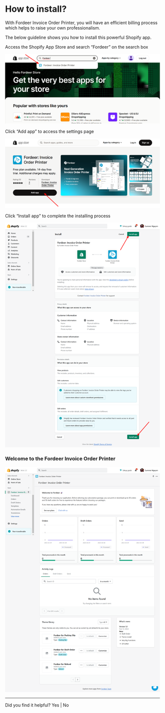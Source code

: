 # How to install?

With Fordeer Invoice Order Printer, you will have an efficient billing process which helps to raise your own professionalism.

The below guideline shows you how to install this powerful Shopify app. 

Access the Shopify App Store and search “Fordeer” on the search box

![Shopify-App-Store.png](How%20to%20install%2078fdb557c60a48cd9c96133fa8a7bd42/Shopify-App-Store.png)

Click “Add app” to access the settings page

![Fordeer-Invoice-Order-Printer-Print-Order-Email-Invoices-Custom-Invoice-Packing-slip-Shopify-App-Store.png](How%20to%20install%2078fdb557c60a48cd9c96133fa8a7bd42/Fordeer-Invoice-Order-Printer-Print-Order-Email-Invoices-Custom-Invoice-Packing-slip-Shopify-App-Store.png)

Click “Install app” to complete the installing process

![Fordeer-Store-·-Authorize-Fordeer-Invoice-Order-Printer-·-Shopify.png](How%20to%20install%2078fdb557c60a48cd9c96133fa8a7bd42/Fordeer-Store--Authorize-Fordeer-Invoice-Order-Printer--Shopify.png)

### Welcome to the Fordeer Invoice Order Printer

![Fordeer-Store-·-Fordeer-Invoice-Order-Printer-·-Shopify (1).png](How%20to%20install%2078fdb557c60a48cd9c96133fa8a7bd42/Fordeer-Store--Fordeer-Invoice-Order-Printer--Shopify_(1).png)

---

Did you find it helpful? Yes | No

